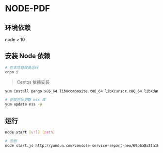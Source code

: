 # NODE-PDF

## 环境依赖

node > 10

## 安装 Node 依赖

```sh
# 在本项目目录运行
cnpm i
```

> Centos 依赖安装

```sh
yum install pango.x86_64 libXcomposite.x86_64 libXcursor.x86_64 libXdamage.x86_64 libXext.x86_64 libXi.x86_64 libXtst.x86_64 cups-libs.x86_64 libXScrnSaver.x86_64 libXrandr.x86_64 GConf2.x86_64 alsa-lib.x86_64 atk.x86_64 gtk3.x86_64 -y

# 安装完毕更新 nss 库
yum update nss -y
```

## 运行

```sh
node start [url] [path]

# 示例
node start.js http://yundun.com/console-service-report-new/69b6a8a2fa1801e0948082d6e3cc8bb8 demo.pdf
```
